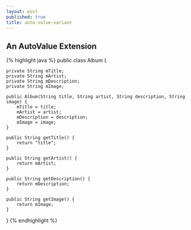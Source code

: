 ```yaml
---
layout: post
published: true
title: auto-value-variant
---
```

## An AutoValue Extension


{% highlight java %}
public class Album {

    private String mTitle;
    private String mArtist;
    private String mDescription;
    private String mImage;

    public Album(String title, String artist, String description, String image) {
        mTitle = title;
        mArtist = artist;
        mDescription = description;
        mImage = image;
    }

    public String getTitle() {
        return "title";
    }

    public String getArtist() {
        return mArtist;
    }

    public String getDescription() {
        return mDescription;
    }

    public String getImage() {
        return mImage;
    }
}
{% endhighlight %}
